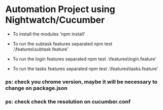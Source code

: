 # Automation Project using Nightwatch/Cucumber

- To install the modules 'npm install'

- To run the subtask features separated npm test .\features\subtask.feature'

- To run the login features separated npm test .\features\login.feature'

- To run the tasks features separated npm test .\features\tasks.feature'

### ps: check you chrome version, maybe it will be necessary to change on package.json

### ps: check check the resolution on cucumber.conf



